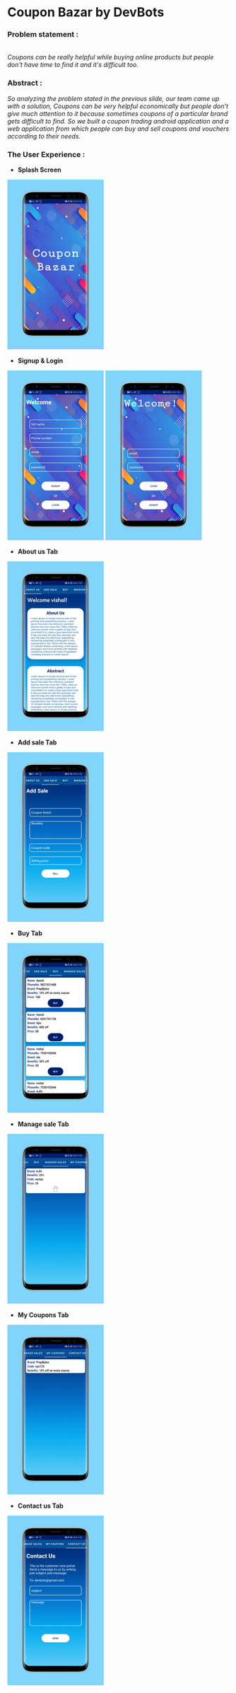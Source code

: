 # Coupon Bazar  by DevBots
### **Problem statement :**

<br/>*Coupons can be really helpful while buying online products but people don't have time to find it and it's difficult too.*

### **Abstract :**

*So analyzing the problem stated in the previous slide, our team came up with a solution, Coupons can be very helpful economically but people don't give much attention to it because sometimes coupons of a particular brand gets difficult to find. So we built a coupon trading android application and a web application  from which people can buy and sell coupons and vouchers according to their needs.*

### **The User Experience :**

* **Splash Screen**

![](Images/splashscreen.png)


* **Signup & Login**

![](Images/signup.png)
![](Images/login.png)

* **About us Tab**

![](Images/aboutus.png)

* **Add sale Tab**

![](Images/addsale.png)

* **Buy Tab**

![](Images/buy.png)

* **Manage sale Tab**

![](Images/managesale.png)

* **My Coupons Tab**

![](Images/mycoupon.png)

* **Contact us Tab**

![](Images/contactus.png)
